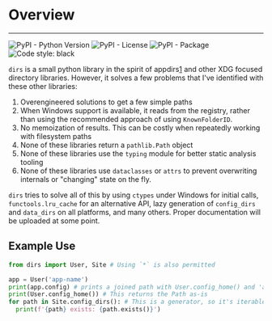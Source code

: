 # Overview

---
![PyPI - Python Version][versions]
![PyPI - License][license]
![PyPI - Package][package]
![Code style: black][style]

`dirs` is a small python library in the spirit of appdirs[1] and other XDG
focused directory libraries. However, it solves a few problems that I've
identified with these other libraries:

1. Overengineered solutions to get a few simple paths
2. When Windows support is available, it reads from the registry, rather than
   using the recommended approach of using `KnownFolderID`.
3. No memoization of results. This can be costly when repeatedly working with
   filesystem paths
4. None of these libraries return a `pathlib.Path` object
5. None of these libraries use the `typing` module for better static analysis
   tooling
6. None of these libraries use `dataclasses` or `attrs` to prevent overwriting
   internals or "changing" state on the fly.

`dirs` tries to solve all of this by using `ctypes` under Windows for initial
calls, `functools.lru_cache` for an alternative API, lazy generation of
`config_dirs` and `data_dirs` on all platforms, and many others. Proper
documentation will be uploaded at some point.

## Example Use

```py
from dirs import User, Site # Using `*` is also permitted

app = User('app-name')
print(app.config) # prints a joined path with User.config_home() and 'app-name'
print(User.config_home()) # This returns the Path as-is
for path in Site.config_dirs(): # This is a generator, so it's iterable
  print(f'{path} exists: {path.exists()}')
```

[versions]: https://img.shields.io/pypi/pyversions/dirs?style=for-the-badge
[license]: https://img.shields.io/pypi/l/dirs?style=for-the-badge
[package]: https://img.shields.io/pypi/v/dirs?style=for-the-badge
[style]: https://img.shields.io/badge/code%20style-black-000000.svg

[1]: https://github.com/ActiveState/appdirs